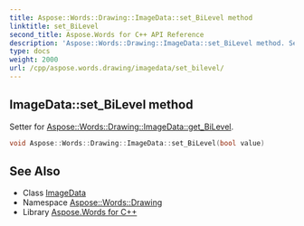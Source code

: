 ```yaml
---
title: Aspose::Words::Drawing::ImageData::set_BiLevel method
linktitle: set_BiLevel
second_title: Aspose.Words for C++ API Reference
description: 'Aspose::Words::Drawing::ImageData::set_BiLevel method. Setter for Aspose::Words::Drawing::ImageData::get_BiLevel in C++.'
type: docs
weight: 2000
url: /cpp/aspose.words.drawing/imagedata/set_bilevel/
---
```

## ImageData::set_BiLevel method


Setter for [Aspose::Words::Drawing::ImageData::get_BiLevel](../get_bilevel/).

```cpp
void Aspose::Words::Drawing::ImageData::set_BiLevel(bool value)
```

## See Also

* Class [ImageData](../)
* Namespace [Aspose::Words::Drawing](../../)
* Library [Aspose.Words for C++](../../../)
